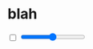 # blah

<input type="checkbox" :checked="state.toggle" readonly>
<input type="range" min="0" max="10" :value="state.x" step="0.0001" @input="updateRange">

<script>
import { createPlayer } from '../lib/player-ui'

const { pipe, map, pipeFromArray } = Copilot

class PlayerObservable extends Copilot.Observable {
  constructor(totalTime){
    super(observer => {
      this.observer = observer
    })
    this.totalTime = totalTime
  }
  seek(time){
    if (!this.observer){ return }
    this.observer.next(time)
  }
  pipe(...fns){
    return pipeFromArray(fns)(this)
  }
}

class TweenOperator extends Copilot.Util.Callable {
  constructor(s, e) {
    super()
    this.s = s
    this.e = e
  }

  at(t){
    return Copilot.Util.lerp(this.s, this.e, t)
  }

  __call__(source){
    return map(t => this.at(t))(source)
  }
}

function Tween(s, e){
  return new TweenOperator(s, e)
}

export default {
  name: 'Test',
  data: () => ({
    state: {}
  }),
  mounted(){
    const tween = Copilot.Tween({
      x: 0,
      toggle: false
    })
    .to({
      x: 1,
      toggle: true
    }, '3s')
    .to('4s', {
      x: 4
    })

    const meddle = this.meddle = Copilot.Meddle(tween)

    const $player = new PlayerObservable(tween.duration)

    const subscription = $player.pipe(
      Copilot.spreadAssign(
        tween
        , meddle
      )
    ).subscribe(state => {
      this.state = state
    }, console.error)

    // for more information about creating a "player", see the player tutorial
    const player = createPlayer( this.$el, $player )
  }
  , methods: {
    updateRange(e){
      this.meddle.set({ x: e.target.value })
    }
  }
}

</script>
